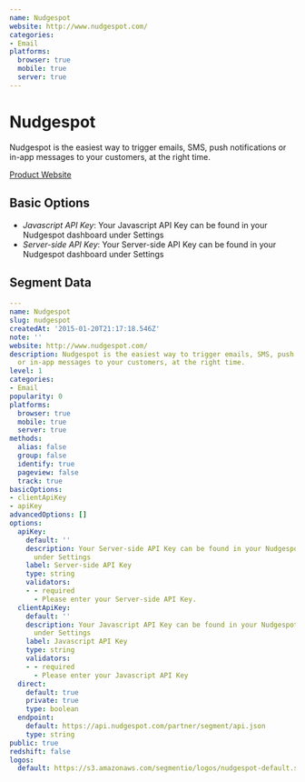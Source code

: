 ```yaml
---
name: Nudgespot
website: http://www.nudgespot.com/
categories:
- Email
platforms:
  browser: true
  mobile: true
  server: true
---
```


# Nudgespot

Nudgespot is the easiest way to trigger emails, SMS, push notifications or in-app messages to your customers, at the right time.

[Product Website](http://www.nudgespot.com/)

## Basic Options

- *Javascript API Key*: Your Javascript API Key can be found in your Nudgespot dashboard under Settings
- *Server-side API Key*: Your Server-side API Key can be found in your Nudgespot dashboard under Settings


## Segment Data
```yaml
---
name: Nudgespot
slug: nudgespot
createdAt: '2015-01-20T21:17:18.546Z'
note: ''
website: http://www.nudgespot.com/
description: Nudgespot is the easiest way to trigger emails, SMS, push notifications
  or in-app messages to your customers, at the right time.
level: 1
categories:
- Email
popularity: 0
platforms:
  browser: true
  mobile: true
  server: true
methods:
  alias: false
  group: false
  identify: true
  pageview: false
  track: true
basicOptions:
- clientApiKey
- apiKey
advancedOptions: []
options:
  apiKey:
    default: ''
    description: Your Server-side API Key can be found in your Nudgespot dashboard
      under Settings
    label: Server-side API Key
    type: string
    validators:
    - - required
      - Please enter your Server-side API Key.
  clientApiKey:
    default: ''
    description: Your Javascript API Key can be found in your Nudgespot dashboard
      under Settings
    label: Javascript API Key
    type: string
    validators:
    - - required
      - Please enter your Javascript API Key
  direct:
    default: true
    private: true
    type: boolean
  endpoint:
    default: https://api.nudgespot.com/partner/segment/api.json
    type: string
public: true
redshift: false
logos:
  default: https://s3.amazonaws.com/segmentio/logos/nudgespot-default.svg

```

